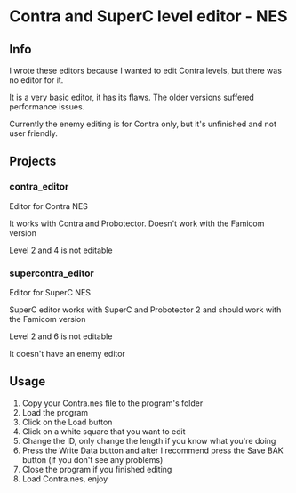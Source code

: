 # Contra and SuperC level editor - NES

## Info
I wrote these editors because I wanted to edit Contra levels, but there was no editor for it.

It is a very basic editor, it has its flaws. The older versions suffered performance issues.

Currently the enemy editing is for Contra only, but it's unfinished and not user friendly.

## Projects

### contra_editor
Editor for Contra NES

It works with Contra and Probotector. Doesn't work with the Famicom version

Level 2 and 4 is not editable

### supercontra_editor
Editor for SuperC NES

SuperC editor works with SuperC and Probotector 2 and should work with the Famicom version

Level 2 and 6 is not editable

It doesn't have an enemy editor

## Usage
1. Copy your Contra.nes file to the program's folder
2. Load the program
3. Click on the Load button
4. Click on a white square that you want to edit
5. Change the ID, only change the length if you know what you're doing
6. Press the Write Data button and after I recommend press the Save BAK button
   (if you don't see any problems)
7. Close the program if you finished editing
8. Load Contra.nes, enjoy
